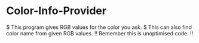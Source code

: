 # Color-Info-Provider
$ This program gives RGB values for the color you ask. 
$ This can also find color name from given RGB values.
!! Remember this is unoptimised code. !!
